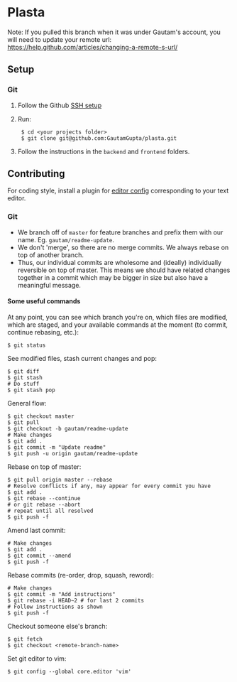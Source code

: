 # Plasta

Note: If you pulled this branch when it was under Gautam's account, you will need to update your remote url: https://help.github.com/articles/changing-a-remote-s-url/

## Setup

### Git

1. Follow the Github [SSH setup](https://help.github.com/articles/connecting-to-github-with-ssh/)

1. Run:

        $ cd <your projects folder>
        $ git clone git@github.com:GautamGupta/plasta.git

1. Follow the instructions in the `backend` and `frontend` folders.


## Contributing

For coding style, install a plugin for [editor config](https://editorconfig.org/#download) corresponding to your text editor.

### Git

* We branch off of `master` for feature branches and prefix them with our name. Eg. `gautam/readme-update`.
* We don't 'merge', so there are no merge commits. We always rebase on top of another branch.
* Thus, our individual commits are wholesome and (ideally) individually reversible on top of master. This means we should have related changes together in a commit which may be bigger in size but also have a meaningful message.

#### Some useful commands

At any point, you can see which branch you're on, which files are modified, which are staged, and your available commands at the moment (to commit, continue rebasing, etc.):

    $ git status

See modified files, stash current changes and pop:

    $ git diff
    $ git stash
    # Do stuff
    $ git stash pop

General flow:

    $ git checkout master
    $ git pull
    $ git checkout -b gautam/readme-update
    # Make changes
    $ git add .
    $ git commit -m "Update readme"
    $ git push -u origin gautam/readme-update

Rebase on top of master:

    $ git pull origin master --rebase
    # Resolve conflicts if any, may appear for every commit you have
    $ git add .
    $ git rebase --continue
    # or git rebase --abort
    # repeat until all resolved
    $ git push -f

Amend last commit:

    # Make changes
    $ git add .
    $ git commit --amend
    $ git push -f

Rebase commits (re-order, drop, squash, reword):

    # Make changes
    $ git commit -m "Add instructions"
    $ git rebase -i HEAD~2 # for last 2 commits
    # Follow instructions as shown
    $ git push -f

Checkout someone else's branch:

    $ git fetch
    $ git checkout <remote-branch-name>

Set git editor to vim:

    $ git config --global core.editor 'vim'

